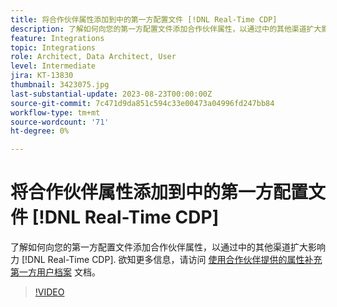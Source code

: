 ```yaml
---
title: 将合作伙伴属性添加到中的第一方配置文件 [!DNL Real-Time CDP]
description: 了解如何向您的第一方配置文件添加合作伙伴属性，以通过中的其他渠道扩大影响力 [!DNL Real-Time CDP].
feature: Integrations
topic: Integrations
role: Architect, Data Architect, User
level: Intermediate
jira: KT-13830
thumbnail: 3423075.jpg
last-substantial-update: 2023-08-23T00:00:00Z
source-git-commit: 7c471d9da851c594c33e00473a04996fd247bb84
workflow-type: tm+mt
source-wordcount: '71'
ht-degree: 0%

---
```


# 将合作伙伴属性添加到中的第一方配置文件 [!DNL Real-Time CDP]

了解如何向您的第一方配置文件添加合作伙伴属性，以通过中的其他渠道扩大影响力 [!DNL Real-Time CDP]. 欲知更多信息，请访问 [使用合作伙伴提供的属性补充第一方用户档案](https://experienceleague.adobe.com/docs/experience-platform/rtcdp/use-cases/partner-data/supplement-first-party-profiles.html) 文档。

>[!VIDEO](https://video.tv.adobe.com/v/3423075/?learn=on)
